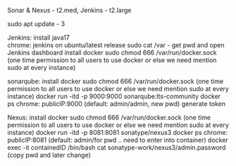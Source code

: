 Sonar & Nexus - t2.med, Jenkins - t2.large

sudo apt update - 3

Jenkins:
install java17 \
chrome: jenkins on ubuntu/latest release
sudo cat /var - get pwd and open Jenkins dashboard
install docker
sudo chmod 666 /var/run/docker.sock (one time permission to all users to use docker or else we need mention sudo at every instance)

sonarqube:
install docker
sudo chmod 666 /var/run/docker.sock (one time permission to all users to use docker or else we need mention sudo at every instance)
docker run -itd -p 9000:9000 sonarqube:lts-community
docker ps
chrome: publicIP:9000 (default: admin/admin, new pwd)
generate token

Nexus:
install docker
sudo chmod 666 /var/run/docker.sock (one time permission to all users to use docker or else we need mention sudo at every instance)
docker run -itd -p 8081:8081 sonatype/nexus3
docker ps
chrome: publicIP:8081 (default: admin/for pwd .. need to enter into container)
docker exec -it containedID /bin/bash
cat sonatype-work/nexus3/admin.password (copy pwd and later change)
